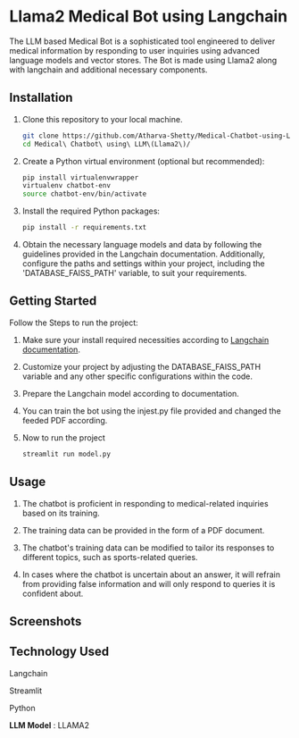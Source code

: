 

# Llama2 Medical Bot using Langchain    

The LLM based Medical Bot is a sophisticated tool engineered to deliver medical information by responding to user inquiries using advanced language models and vector stores. The Bot is made using Llama2 along with langchain and additional necessary components.



## Installation

1. Clone this repository to your local machine.

    ```bash
    git clone https://github.com/Atharva-Shetty/Medical-Chatbot-using-Langchain-and-LLama2.git
    cd Medical\ Chatbot\ using\ LLM\(Llama2\)/

    ```

2. Create a Python virtual environment (optional but recommended):

    ```bash
    pip install virtualenvwrapper
    virtualenv chatbot-env
    source chatbot-env/bin/activate  
    ```

3. Install the required Python packages:

    ```bash
    pip install -r requirements.txt
    ```

4. Obtain the necessary language models and data by following the guidelines provided in the Langchain documentation. Additionally, configure the paths and settings within your project, including the 'DATABASE_FAISS_PATH' variable, to suit your requirements.

## Getting Started

Follow the Steps to run the project:

1. Make sure your install required necessities according to [Langchain documentation](https://python.langchain.com/docs/integrations/vectorstores/faiss/).

2. Customize your project by adjusting the DATABASE_FAISS_PATH variable and any other specific configurations within the code.


3. Prepare the Langchain model according to documentation. 

4. You can train the bot using the injest.py file provided and changed the feeded PDF according.

5. Now to run the project

    ```bash
    streamlit run model.py
    ```

## Usage

1. The chatbot is proficient in responding to medical-related inquiries based on its training.

2. The training data can be provided in the form of a PDF document.

3. The chatbot's training data can be modified to tailor its responses to different topics, such as sports-related queries.

4. In cases where the chatbot is uncertain about an answer, it will refrain from providing false information and will only respond to queries it is confident about.



## Screenshots



## Technology Used

Langchain

Streamlit

Python

**LLM Model** : LLAMA2


 

